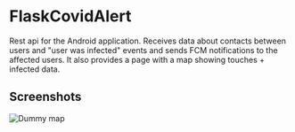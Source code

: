 # FlaskCovidAlert
Rest api for the Android application. Receives data about contacts between users and "user was infected" events and sends FCM notifications to the affected users. 
It also provides a page with a map showing touches + infected data.
## Screenshots
![Dummy map](/screenshots/Capture.PNG "Dummy data")
